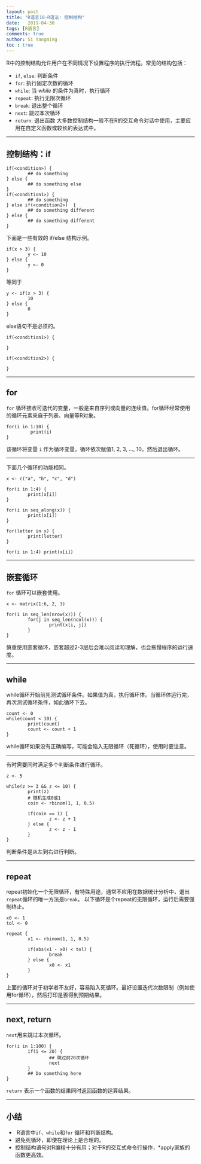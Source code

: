 ```yaml
---
layout: post
title: "R语言18-R语法: 控制结构"
date:   2019-04-30
tags: [R语言]
comments: true
author: Si Yangming
toc : true
---
```


R中的控制结构允许用户在不同情况下设置程序的执行流程。常见的结构包括：
*   `if`, `else`: 判断条件
*   `for`: 执行固定次数的循环
*   `while`: 当 *while* 的条件为真时，执行循环
*   `repeat`: 执行无限次循环
*   `break`: 退出整个循环
*   `next`: 跳过本次循环
*   `return`: 退出函数
大多数控制结构一般不在R的交互命令对话中使用，主要应用在自定义函数或较长的表达式中。

* * *

## 控制结构：if

```source-r
if(<condition>) {
        ## do something
} else {
        ## do something else
}
if(<condition1>) {
        ## do something
} else if(<condition2>)  {
        ## do something different
} else {
        ## do something different
}
```
下面是一些有效的 if/else 结构示例。

```source-r
if(x > 3) {
        y <- 10
} else {
        y <- 0
}
```
等同于
```source-r
y <- if(x > 3) {
        10
} else { 
        0
}
```
else语句不是必须的。

```source-r
if(<condition1>) {

}

if(<condition2>) {

}
```

* * *

## for
`for` 循环接收可迭代的变量，一般是来自序列或向量的连续值。for循环经常使用的循环元素来自于列表、向量等R对象。
```source-r
for(i in 1:10) {
         print(i)
}
```
该循环将变量 `i` 作为循环变量，循环依次赋值1, 2, 3, ..., 10，然后退出循环。
***
下面几个循环的功能相同。
```source-r
x <- c("a", "b", "c", "d")

for(i in 1:4) {
        print(x[i])
}

for(i in seq_along(x)) {
        print(x[i])
}

for(letter in x) {
        print(letter)
}

for(i in 1:4) print(x[i])
```

* * *

## 嵌套循环
`for` 循环可以嵌套使用。
```source-r
x <- matrix(1:6, 2, 3)

for(i in seq_len(nrow(x))) {
        for(j in seq_len(ncol(x))) {
                print(x[i, j])
        }   
}
```
慎重使用嵌套循环，嵌套超过2-3层后会难以阅读和理解，也会拖慢程序的运行速度。

* * *

## while

while循环开始前先测试循环条件。如果值为真，执行循环体。当循环体运行完，再次测试循环条件，如此循环下去。
```source-r
count <- 0
while(count < 10) {
        print(count)
        count <- count + 1
}
```
while循环如果没有正确编写，可能会陷入无限循环（死循环），使用时要注意。
***
有时需要同时满足多个判断条件进行循环。
```source-r
z <- 5

while(z >= 3 && z <= 10) {
        print(z)
        # 随机生成0或1
        coin <- rbinom(1, 1, 0.5) 

        if(coin == 1) { 
                z <- z + 1
        } else {
                z <- z - 1
        } 
}
```
判断条件是从左到右进行判断。

* * *

## repeat
repeat初始化一个无限循环，有特殊用途，通常不应用在数据统计分析中，退出`repeat`循环的唯一方法是`break`。
以下循环是个repeat的无限循环，运行后需要强制终止。
```source-r
x0 <- 1
tol <- 0

repeat {
        x1 <- rbinom(1, 1, 0.5) 

        if(abs(x1 - x0) < tol) {
                break
        } else {
                x0 <- x1
        } 
}
```
上面的循环对于初学者不友好，容易陷入死循环。最好设置迭代次数限制（例如使用for循环），然后打印是否得到预期结果。

* * *

## next, return

`next`用来跳过本次循环。

```source-r
for(i in 1:100) {
        if(i <= 20) {
                ## 跳过前20次循环
                next 
        }
        ## Do something here
}
```

`return` 表示一个函数的结果同时返回函数的运算结果。

* * *

## 小结
*    R语言中`if`、`while`和`for` 循环和判断结构。
*   避免死循环，即使在理论上是合理的。
*   控制结构语句对R编程十分有用；对于R的交互式命令行操作，*apply家族的函数更高效。
